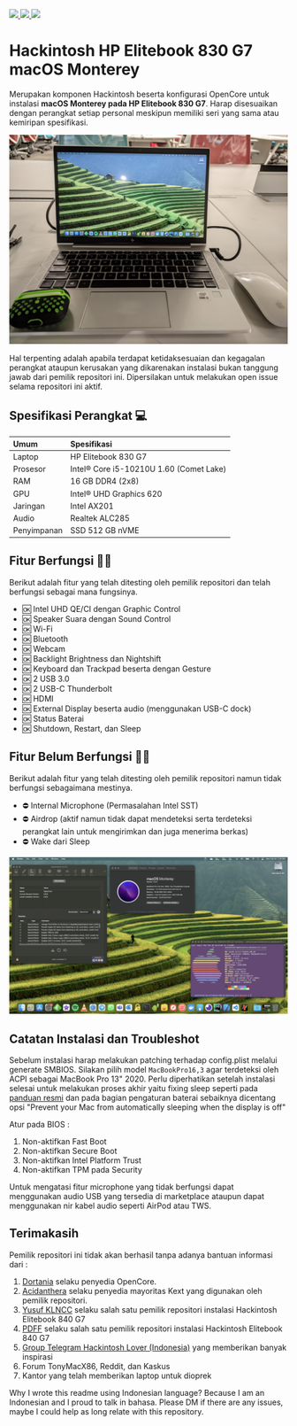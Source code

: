
<a href="https://www.apple.com/macos/ventura/">
    <img src="https://img.shields.io/badge/macOS-Monterey%2012.6.3-purple" width="212"/>
</a>
<a href="https://github.com/acidanthera/OpenCorePkg/releases">
    <img src="https://img.shields.io/badge/OpenCore-0.8.9-9cf" width="155"/>
</a>
<a href="https://github.com/yusufklncc/HP-EliteBook-840-G7-Hackintosh/releases">
    <img src="https://img.shields.io/badge/release-EFI-blue.svg" width="120"/>
</a>

# Hackintosh HP Elitebook 830 G7 macOS Monterey

Merupakan komponen Hackintosh beserta konfigurasi OpenCore untuk instalasi **macOS Monterey pada HP Elitebook 830 G7**.
Harap disesuaikan dengan perangkat setiap personal meskipun memiliki seri yang sama atau kemiripan spesifikasi. 

<p align="center">
  <img src="https://github.com/adinandradrs/hackintosh-hp-elitebook-830-g7-monterey/blob/master/banner.jpg?raw=false">
</p>

Hal terpenting adalah apabila terdapat ketidaksesuaian dan kegagalan perangkat ataupun kerusakan yang dikarenakan instalasi bukan tanggung jawab dari pemilik repositori ini. Dipersilakan untuk melakukan open issue selama repositori ini aktif.

## Spesifikasi Perangkat  💻

Umum | Spesifikasi
:---------|:---------
Laptop      | HP Elitebook 830 G7
Prosesor    | Intel® Core i5-10210U 1.60 (Comet Lake)
RAM         | 16 GB DDR4 (2x8)
GPU         | Intel® UHD Graphics 620
Jaringan    | Intel AX201
Audio       | Realtek ALC285
Penyimpanan | SSD 512 GB nVME

## Fitur Berfungsi 👍🏽

Berikut adalah fitur yang telah ditesting oleh pemilik repositori dan telah berfungsi sebagai mana fungsinya.
- 🆗 Intel UHD QE/CI dengan Graphic Control
- 🆗 Speaker Suara dengan Sound Control
- 🆗 Wi-Fi
- 🆗 Bluetooth
- 🆗 Webcam
- 🆗 Backlight Brightness dan Nightshift
- 🆗 Keyboard dan Trackpad beserta dengan Gesture
- 🆗 2 USB 3.0
- 🆗 2 USB-C Thunderbolt
- 🆗 HDMI
- 🆗 External Display beserta audio (menggunakan USB-C dock)
- 🆗 Status Baterai
- 🆗 Shutdown, Restart, dan Sleep

## Fitur Belum Berfungsi 👎🏽

Berikut adalah fitur yang telah ditesting oleh pemilik repositori namun tidak berfungsi sebagaimana mestinya.
- ⛔️ Internal Microphone (Permasalahan Intel SST)
- ⛔️ Airdrop (aktif namun tidak dapat mendeteksi serta terdeteksi perangkat lain untuk mengirimkan dan juga menerima berkas)
- ⛔️ Wake dari Sleep

<img src="https://github.com/adinandradrs/hackintosh-hp-elitebook-830-g7-monterey/blob/master/image-desktop.png?raw=false" />

## Catatan Instalasi dan Troubleshot

Sebelum instalasi harap melakukan patching terhadap config.plist melalui generate SMBIOS. Silakan pilih model ``MacBookPro16,3`` agar terdeteksi oleh ACPI sebagai MacBook Pro 13" 2020. Perlu diperhatikan setelah instalasi selesai untuk melakukan proses akhir yaitu fixing sleep seperti pada [panduan resmi](https://dortania.github.io/OpenCore-Post-Install/universal/sleep.html) dan pada bagian pengaturan baterai sebaiknya dicentang opsi "Prevent your Mac from automatically sleeping when the display is off"

Atur pada BIOS :
1. Non-aktifkan Fast Boot
2. Non-aktifkan Secure Boot
3. Non-aktifkan Intel Platform Trust
4. Non-aktifkan TPM pada Security

Untuk mengatasi fitur microphone yang tidak berfungsi dapat menggunakan audio USB yang tersedia di marketplace ataupun dapat menggunakan nir kabel audio seperti AirPod atau TWS.

## Terimakasih

Pemilik repositori ini tidak akan berhasil tanpa adanya bantuan informasi dari :

1. [Dortania](https://dortania.github.io) selaku penyedia OpenCore.
2. [Acidanthera](https://github.com/acidanthera) selaku penyedia mayoritas Kext yang digunakan oleh pemilik repositori.
3. [Yusuf KLNCC](https://github.com/yusufklncc/HP-EliteBook-840-G7-Hackintosh) selaku salah satu pemilik repositori instalasi Hackintosh Elitebook 840 G7
4. [PDFF](https://github.com/pdff/Hackintosh-HP-Elitebook840G7) selaku salah satu pemilik repositori instalasi Hackintosh Elitebook 840 G7
5. [Group Telegram Hackintosh Lover (Indonesia)](https://t.me/HackintoshLover) yang memberikan banyak inspirasi
6. Forum TonyMacX86, Reddit, dan Kaskus
7. Kantor yang telah memberikan laptop untuk dioprek

Why I wrote this readme using Indonesian language? Because I am an Indonesian and I proud to talk in bahasa. Please DM if there are any issues, maybe I could help as long relate with this repository.